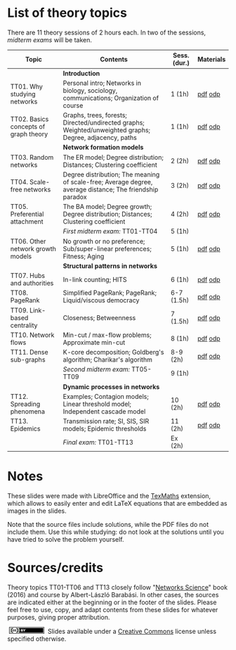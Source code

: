 # List of theory topics

There are 11 theory sessions of 2 hours each. In two of the sessions, *midterm exams* will be taken.

| Topic                                 | Contents                                                                                                 | Sess. (dur.)                     | Materials |
|---------------------------------------|----------------------------------------------------------------------------------------------------------|-------------------------------|----------|
|                                       | **Introduction**      |  |  |
| TT01. Why studying networks           | Personal intro; Networks in biology, sociology, communications; Organization of course                   | 1 (1h)                     | [pdf](pdf/tt01_complex_networks.pdf) [odp](tt01_complex_networks.odp) |
| TT02. Basics concepts of graph theory | Graphs, trees, forests; Directed/undirected graphs; Weighted/unweighted graphs; Degree, adjacency, paths | 1 (1h) | [pdf](pdf/tt02_graph_theory_basics.pdf) [odp](tt02_graph_theory_basics.odp) |
|                                       | **Network formation models**      |  |  |
| TT03. Random networks                 | The ER model; Degree distribution; Distances; Clustering coefficient                                     | 2 (2h)         | [pdf](pdf/tt03_random_networks.pdf) [odp](tt03_random_networks.odp)         
| TT04. Scale-free networks             | Degree distribution; The meaning of scale-free; Average degree, average distance; The friendship paradox | 3 (2h) | [pdf](pdf/tt04_scale_free_networks.pdf) [odp](tt04_scale_free_networks.odp)        |
| TT05. Preferential attachment         | The BA model; Degree growth; Degree distribution; Distances; Clustering coefficient                      | 4 (2h)        | [pdf](pdf/tt05_preferential_attachment.pdf) [odp](tt05_preferential_attachment.odp)        |
| | *First midterm exam:* TT01-TT04 | 5 (1h) | |
| TT06. Other network growth models     | No growth or no preference; Sub/super-linear preferences; Fitness; Aging                                 | 5 (1h)        | [pdf](pdf/tt06_other_growth_models.pdf) [odp](tt06_other_growth_models.odp)        |
|                                       | **Structural patterns in networks**      |  |  |
| TT07. Hubs and authorities            | In-link counting; HITS                                                                                   | 6 (1h)        | [pdf](pdf/tt07_hubs_authorities.pdf) [odp](tt07_hubs_authorities.odp)        |
| TT08. PageRank                        | Simplified PageRank; PageRank; Liquid/viscous democracy                                                  | 6-7 (1.5h) | [pdf](pdf/tt08_pagerank.pdf) [odp](tt08_pagerank.odp)       |
| TT09. Link-based centrality           | Closeness; Betweenness                                                                                   | 7 (1.5h)       | [pdf](pdf/tt09_closeness_betweenness.pdf) [odp](tt09_closeness_betweenness.odp)       |
| TT10. Network flows                   | Min-cut / max-flow problems; Approximate min-cut                                                         | 8 (1h)  | [pdf](pdf/tt10_network_flows.pdf) [odp](tt10_network_flows.odp)  |
| TT11. Dense sub-graphs                | K-core decomposition; Goldberg's algorithm; Charikar's algorithm                                         | 8-9 (2h)  | [pdf](pdf/tt11_dense_subgraphs.pdf) [odp](tt11_dense_subgraphs.odp)       |
| | *Second midterm exam:* TT05-TT09 | 9 (1h) | |
|                                       | **Dynamic processes in networks**      |  |  |
| TT12. Spreading phenomena             | Examples; Contagion models; Linear threshold model; Independent cascade model                            | 10 (2h)        | [pdf](pdf/tt12_spreading_phenomena.pdf) [odp](tt12_spreading_phenomena.odp) |
| TT13. Epidemics                       | Transmission rate; SI, SIS, SIR models; Epidemic thresholds                                              | 11 (2h)       | [pdf](pdf/tt12_epidemics.pdf) [odp](tt12_epidemics.odp) |
| | *Final exam:* TT01-TT13 | Ex (2h) | |

# Notes

These slides were made with LibreOffice and the [TexMaths](https://extensions.libreoffice.org/extensions/texmaths-1) extension, which allows to easily enter and edit LaTeX equations that are embedded as images in the slides.

Note that the source files include solutions, while the PDF files do not include them. Use this while studying: do not look at the solutions until you have tried to solve the problem yourself.

# Sources/credits

Theory topics TT01-TT06 and TT13 closely follow "[Networks Science](http://networksciencebook.com/)" book (2016) and course by Albert-László Barabási. In other cases, the sources are indicated either at the beginning or in the footer of the slides. Please feel free to use, copy, and adapt contents from these slides for whatever purposes, giving proper attribution.

[<img src="../upf/cc-by-80x15.png" width="80" height="15" hspace="4"/>](https://creativecommons.org/licenses/by/4.0/) Slides available under a [Creative Commons](https://creativecommons.org/licenses/by/4.0/) license unless specified otherwise.

